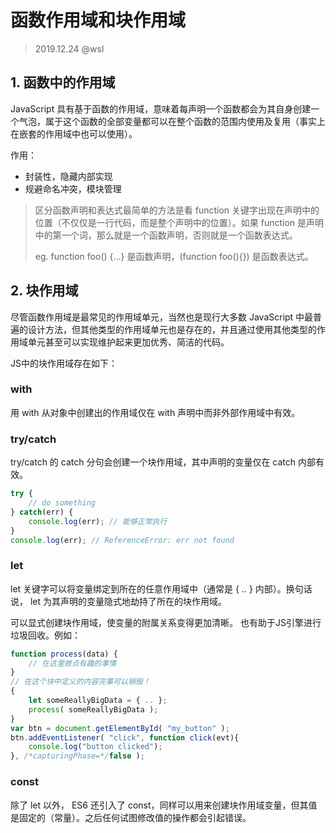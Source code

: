 # 函数作用域和块作用域

> 2019.12.24 @wsl

## 1. 函数中的作用域

 JavaScript 具有基于函数的作用域，意味着每声明一个函数都会为其自身创建一个气泡，属于这个函数的全部变量都可以在整个函数的范围内使用及复用（事实上在嵌套的作用域中也可以使用）。

作用：

- 封装性，隐藏内部实现
- 规避命名冲突，模块管理



> 区分函数声明和表达式最简单的方法是看 function 关键字出现在声明中的位置（不仅仅是一行代码，而是整个声明中的位置）。如果 function 是声明中的第一个词，那么就是一个函数声明，否则就是一个函数表达式。
>
> eg. function foo() {...} 是函数声明，(function foo(){}) 是函数表达式。



## 2. 块作用域

尽管函数作用域是最常见的作用域单元，当然也是现行大多数 JavaScript 中最普遍的设计方法，但其他类型的作用域单元也是存在的，并且通过使用其他类型的作用域单元甚至可以实现维护起来更加优秀、简洁的代码。

JS中的块作用域存在如下： 

### with

用 with 从对象中创建出的作用域仅在 with 声明中而非外部作用域中有效。 

### try/catch

try/catch 的 catch 分句会创建一个块作用域，其中声明的变量仅在 catch 内部有效。

```javascript
try {
    // do something
} catch(err) {
    console.log(err); // 能够正常执行
}
console.log(err); // ReferenceError: err not found
```

### let

let 关键字可以将变量绑定到所在的任意作用域中（通常是 { .. } 内部）。换句话说， let 为其声明的变量隐式地劫持了所在的块作用域。 

可以显式创建块作用域，使变量的附属关系变得更加清晰。 也有助于JS引擎进行垃圾回收。例如：

```javascript
function process(data) {
	// 在这里做点有趣的事情
}
// 在这个块中定义的内容完事可以销毁！
{
	let someReallyBigData = { .. };
	process( someReallyBigData );
}
var btn = document.getElementById( "my_button" );
btn.addEventListener( "click", function click(evt){
	console.log("button clicked");
}, /*capturingPhase=*/false );
```

### const

除了 let 以外， ES6 还引入了 const，同样可以用来创建块作用域变量，但其值是固定的（常量）。之后任何试图修改值的操作都会引起错误。 

